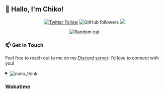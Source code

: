 ## 👋 Hallo, I'm Chiko!

<div align="center">

[![Twitter Follow](https://img.shields.io/twitter/follow/chikoxq?label=Follow)](https://twitter.com/intent/follow?screen_name=chikoxq)
![GitHub followers](https://img.shields.io/github/followers/chikof?label=Follow&style=social)
![](https://komarev.com/ghpvc/?username=chikof&color=blue)

</div>

<a href="https://cataas.com">
<img src="https://cataas.com/cat?type=square" align="right" width="300"alt="Random cat">
</a>

<div><picture><img src="https://raw.githubusercontent.com/carbon-language/carbon-lang/refs/heads/trunk/docs/images/bumper.png" alt=""></picture></div>

### 📫 Get in Touch
Feel free to reach out to me on my [Discord server](https://discord.gg/sejc7TnX6N). I'd love to connect with you!

<details>
<summary>
<img src="https://cdn3.emoji.gg/emojis/64203-noko-think.png" width="35px" height="35px" alt="noko_think" align="center">

### Wakatime
</summary>

<!--START_SECTION:waka-->
![Code Time](http://img.shields.io/badge/Code%20Time-2%2C393%20hrs%2042%20mins-blue)

![Profile Views](http://img.shields.io/badge/Profile%20Views-1-blue)

![Lines of code](https://img.shields.io/badge/From%20Hello%20World%20I%27ve%20Written-9.5%20million%20lines%20of%20code-blue)

**🐱 My GitHub Data** 

> 📦 106.2 kB Used in GitHub's Storage 
 > 
> 🏆 375 Contributions in the Year 2025
 > 
> 💼 Opted to Hire
 > 
> 📜 40 Public Repositories 
 > 
> 🔑 32 Private Repositories 
 > 
**I'm a Night 🦉** 

```text
🌞 Morning                935 commits         █░░░░░░░░░░░░░░░░░░░░░░░░   05.16 % 
🌆 Daytime                5727 commits        ████████░░░░░░░░░░░░░░░░░   31.58 % 
🌃 Evening                8545 commits        ████████████░░░░░░░░░░░░░   47.11 % 
🌙 Night                  2930 commits        ████░░░░░░░░░░░░░░░░░░░░░   16.15 % 
```
📅 **I'm Most Productive on Sunday** 

```text
Monday                   2113 commits        ███░░░░░░░░░░░░░░░░░░░░░░   11.65 % 
Tuesday                  1279 commits        ██░░░░░░░░░░░░░░░░░░░░░░░   07.05 % 
Wednesday                2516 commits        ███░░░░░░░░░░░░░░░░░░░░░░   13.87 % 
Thursday                 2650 commits        ████░░░░░░░░░░░░░░░░░░░░░   14.61 % 
Friday                   3380 commits        █████░░░░░░░░░░░░░░░░░░░░   18.64 % 
Saturday                 2397 commits        ███░░░░░░░░░░░░░░░░░░░░░░   13.22 % 
Sunday                   3802 commits        █████░░░░░░░░░░░░░░░░░░░░   20.96 % 
```


📊 **This Week I Spent My Time On** 

```text
🕑︎ Time Zone: Europe/London

💬 Programming Languages: 
Rust                     6 hrs 12 mins       ██████████████████░░░░░░░   73.22 % 
TOML                     32 mins             ██░░░░░░░░░░░░░░░░░░░░░░░   06.47 % 
Makefile                 27 mins             █░░░░░░░░░░░░░░░░░░░░░░░░   05.43 % 
Markdown                 26 mins             █░░░░░░░░░░░░░░░░░░░░░░░░   05.24 % 
YAML                     16 mins             █░░░░░░░░░░░░░░░░░░░░░░░░   03.17 % 

🔥 Editors: 
Neovim                   8 hrs 29 mins       █████████████████████████   100.00 % 

💻 Operating System: 
Linux                    8 hrs 29 mins       █████████████████████████   100.00 % 
```

**I Mostly Code in TypeScript** 

```text
TypeScript               32 repos            ██████████░░░░░░░░░░░░░░░   40.51 % 
Rust                     29 repos            █████████░░░░░░░░░░░░░░░░   36.71 % 
Nix                      6 repos             ██░░░░░░░░░░░░░░░░░░░░░░░   07.59 % 
Lua                      3 repos             █░░░░░░░░░░░░░░░░░░░░░░░░   03.80 % 
Svelte                   1 repo              ░░░░░░░░░░░░░░░░░░░░░░░░░   01.27 % 
```




 Last Updated on 13/07/2025 01:18:28 UTC
<!--END_SECTION:waka-->

</details>

<!--
<p align="center">
     <a href="https://discord.gg/HhybNhchcC"><img src="https://invidget.switchblade.xyz/sejc7TnX6N" align="center" ><a>
</p> 
-->
